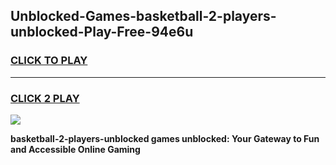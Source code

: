 
## Unblocked-Games-basketball-2-players-unblocked-Play-Free-94e6u
<h3>
<a href="https://premium76.site?title=basketball-2-players-unblocked&ref=23A">CLICK TO PLAY</a></h3>
<hr>

<h3>
<a href="https://premium76.site?title=basketball-2-players-unblocked&ref=23A">CLICK 2 PLAY</a>
  
</h3>

<a href="https://premium76.site?title=basketball-2-players-unblocked&ref=23A"><img src="https://clearcache.store/games.png"></a>


**basketball-2-players-unblocked games unblocked: Your Gateway to Fun and Accessible Online Gaming**
